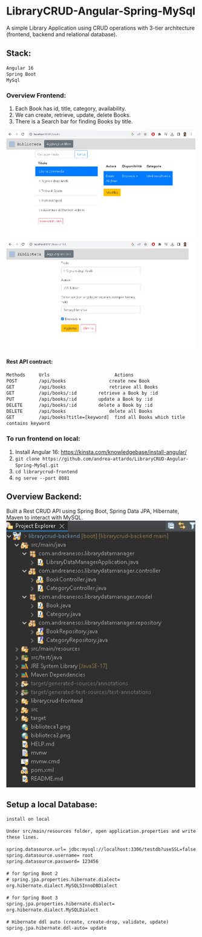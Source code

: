 # LibraryCRUD-Angular-Spring-MySql
A simple Library Application using CRUD operations with 3-tier architecture (frontend, backend and relational database). 

## Stack:
```
Angular 16 
Spring Boot
MySql
```

### Overview Frontend:
1) Each Book has id, title, category, availability.
2) We can create, retrieve, update, delete Books.
3) There is a Search bar for finding Books by title.

<img src="https://github.com/andrea-attardo/LibraryCRUD-Angular-Spring-MySql/blob/main/biblioteca1.png?raw=true" width="500" >
<img src="https://github.com/andrea-attardo/LibraryCRUD-Angular-Spring-MySql/blob/main/biblioteca2.png?raw=true" width="500" >

#### Rest API contract:
```
Methods	    Urls	                    Actions
POST        /api/books	              create new Book
GET         /api/books	              retrieve all Books
GET         /api/books/:id	      retrieve a Book by :id
PUT         /api/books/:id	      update a Book by :id
DELETE      /api/books/:id	      delete a Book by :id
DELETE      /api/books	              delete all Books
GET         /api/books?title=[keyword]	find all Books which title contains keyword
```


### To run frontend on local:

1) Install Angular 16: https://kinsta.com/knowledgebase/install-angular/
2) ```git clone https://github.com/andrea-attardo/LibraryCRUD-Angular-Spring-MySql.git```
3) ```cd librarycrud-frontend```
4) ```ng serve --port 8081```


## Overview Backend:
Built a Rest CRUD API using Spring Boot, Spring Data JPA, Hibernate, Maven to interact with MySQL.
<img src="https://github.com/andrea-attardo/LibraryCRUD-Angular-Spring-MySql/blob/main/project_structure.png?raw=true" width="500" >

## Setup a local Database:
```
install on local

Under src/main/resources folder, open application.properties and write these lines.

spring.datasource.url= jdbc:mysql://localhost:3306/testdb?useSSL=false
spring.datasource.username= root
spring.datasource.password= 123456

# for Spring Boot 2
# spring.jpa.properties.hibernate.dialect= org.hibernate.dialect.MySQL5InnoDBDialect

# for Spring Boot 3
spring.jpa.properties.hibernate.dialect= org.hibernate.dialect.MySQLDialect

# Hibernate ddl auto (create, create-drop, validate, update)
spring.jpa.hibernate.ddl-auto= update
```
